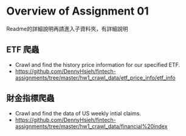 # Overview of Assignment 01
Readme的詳細說明再請進入子資料夾，有詳細說明

## ETF 爬蟲
- Crawl and find the history price information for our specified ETF.
- https://github.com/DennyHsieh/fintech-assignments/tree/master/hw1_crawl_data/etf_price_info/etf_info

## 財金指標爬蟲
- Crawl and find the data of US weekly intial claims.
- https://github.com/DennyHsieh/fintech-assignments/tree/master/hw1_crawl_data/financial%20index

